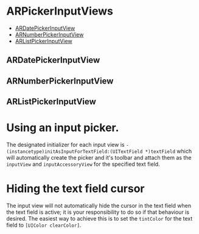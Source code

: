 # ARPickerInputViews

* [ARDatePickerInputView](#ARDatePickerInputView)
* [ARNumberPickerInputView](#ARNumberPickerInputView)
* [ARListPickerInputView](#ARListPickerInputView)


## ARDatePickerInputView



## ARNumberPickerInputView



## ARListPickerInputView




# Using an input picker.

The designated initializer for each input view is `- (instancetype)initAsInputForTextField:(UITextField *)textField`
which will automatically create the picker and it's toolbar and attach them as the `inputView` and `inputAccessoryView` for the specified text field.


# Hiding the text field cursor
The input view will not automatically hide the cursor in the text field when the text field is active;
it is your responsibility to do so if that behaviour is desired. 
The easiest way to achieve this is to set the `tintColor` for the text field to `[UIColor clearColor]`.